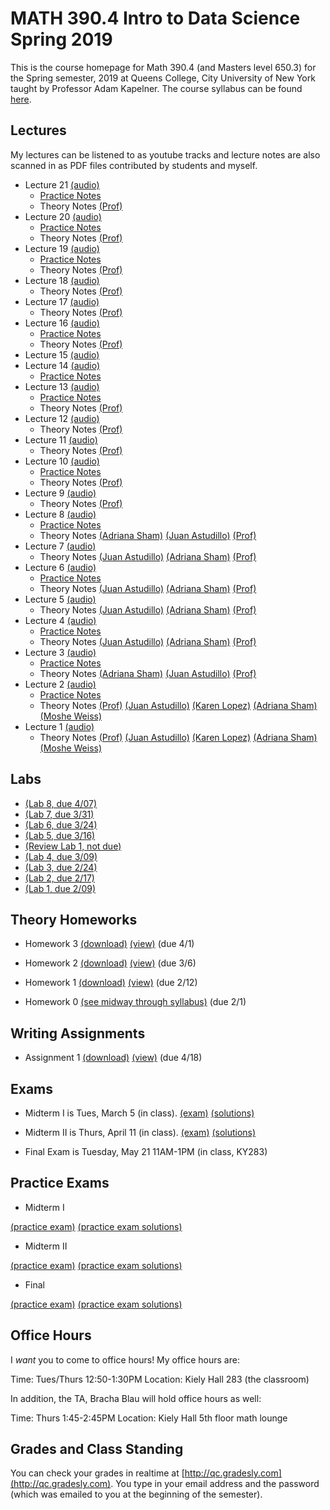 # MATH 390.4 Intro to Data Science Spring 2019

This is the course homepage for Math 390.4 (and Masters level 650.3) for the Spring semester, 2019 at Queens College, City University of New York taught by Professor Adam Kapelner. The course syllabus can be found [here](https://github.com/kapelner/QC_Math_390.4_Spring_2019/blob/master/syllabus/syllabus.pdf).

## Lectures

My lectures can be listened to as youtube tracks and lecture notes are also scanned in as PDF files contributed by students and myself.

<!--
* Presentation by [Max Sklar of Foursquare, Inc.](https://www.linkedin.com/in/max-sklar-b638464/) final day, May 28 [(audio)](https://youtu.be/TOId9Ey55MM) [(slides)](https://docs.google.com/presentation/d/1R4Us8pSTQoYW9UIonA_fwVz4dCT98D6W-tpJBqRXipE)
* Lecture 26 (Bonus)
  - [Practice Notes](https://github.com/kapelner/QC_Math_390.4_Spring_2019/blob/master/practice_lectures/lec26.Rmd)
* Lecture 25 [(audio)](https://youtu.be/EH8HIddui6E)
  - [Practice Notes](https://github.com/kapelner/QC_Math_390.4_Spring_2019/blob/master/practice_lectures/lec25.Rmd)
  - Theory Notes [(Prof)](https://github.com/kapelner/QC_Math_390.4_Spring_2019/blob/master/lectures/lec24kap.pdf) 
* Lecture 24 [(audio)](https://youtu.be/c6kaJL26a_c)
  - [Practice Notes](https://github.com/kapelner/QC_Math_390.4_Spring_2019/blob/master/practice_lectures/lec24.Rmd) 
  - Theory Notes [(Prof)](https://github.com/kapelner/QC_Math_390.4_Spring_2019/blob/master/lectures/lec24kap.pdf) 
* Lecture 23 [(audio)](https://youtu.be/VTQuwoUHv24)
  - [Practice Notes](https://github.com/kapelner/QC_Math_390.4_Spring_2019/blob/master/practice_lectures/lec23.Rmd) 
  - Theory Notes [(Prof)](https://github.com/kapelner/QC_Math_390.4_Spring_2019/blob/master/lectures/lec23kap.pdf)
* Lecture 22 [(audio)](https://youtu.be/-gdn0em3IcI)
  - [Practice Notes](https://github.com/kapelner/QC_Math_390.4_Spring_2019/blob/master/practice_lectures/lec22.Rmd) 
  - Theory Notes [(Prof)](https://github.com/kapelner/QC_Math_390.4_Spring_2019/blob/master/lectures/lec22kap.pdf) -->
* Lecture 21 [(audio)](https://youtu.be/)
  - [Practice Notes](https://github.com/kapelner/QC_Math_390.4_Spring_2019/blob/master/practice_lectures/lec12.Rmd) 
  - Theory Notes [(Prof)](https://github.com/kapelner/QC_Math_390.4_Spring_2019/blob/master/lectures/lec21kap.pdf)
* Lecture 20 [(audio)](https://youtu.be/)
  - [Practice Notes](https://github.com/kapelner/QC_Math_390.4_Spring_2019/blob/master/practice_lectures/lec11.Rmd) 
  - Theory Notes [(Prof)](https://github.com/kapelner/QC_Math_390.4_Spring_2019/blob/master/lectures/lec20kap.pdf)
* Lecture 19 [(audio)](https://youtu.be/8ZcMXMSI1Co)
  - [Practice Notes](https://github.com/kapelner/QC_Math_390.4_Spring_2019/blob/master/practice_lectures/lec10.Rmd) 
  - Theory Notes [(Prof)](https://github.com/kapelner/QC_Math_390.4_Spring_2019/blob/master/lectures/lec19kap.pdf)
* Lecture 18 [(audio)](https://youtu.be/sl-4qy7FlGg)
  - Theory Notes [(Prof)](https://github.com/kapelner/QC_Math_390.4_Spring_2019/blob/master/lectures/lec18kap.pdf)
* Lecture 17 [(audio)](https://youtu.be/njsCg22Mi_E)
  - Theory Notes [(Prof)](https://github.com/kapelner/QC_Math_390.4_Spring_2019/blob/master/lectures/lec17kap.pdf)
* Lecture 16 [(audio)](https://youtu.be/niG8Pfg7mlI)
  - [Practice Notes](https://github.com/kapelner/QC_Math_390.4_Spring_2019/blob/master/practice_lectures/lec09.Rmd) 
  - Theory Notes [(Prof)](https://github.com/kapelner/QC_Math_390.4_Spring_2019/blob/master/lectures/lec16kap.pdf)
* Lecture 15 [(audio)](https://youtu.be/xEnroiOe2Hc)
* Lecture 14 [(audio)](https://youtu.be/3EFZaeBXCQU)
  - [Practice Notes](https://github.com/kapelner/QC_Math_390.4_Spring_2019/blob/master/practice_lectures/lec08.Rmd) 
* Lecture 13 [(audio)](https://youtu.be/M6nC5pOEQuI)
  - [Practice Notes](https://github.com/kapelner/QC_Math_390.4_Spring_2019/blob/master/practice_lectures/lec07.Rmd)
  - Theory Notes [(Prof)](https://github.com/kapelner/QC_Math_390.4_Spring_2019/blob/master/lectures/lec13kap.pdf)
* Lecture 12 [(audio)](https://youtu.be/1BXicns_7XM)
  - Theory Notes [(Prof)](https://github.com/kapelner/QC_Math_390.4_Spring_2019/blob/master/lectures/lec12kap.pdf)
* Lecture 11 [(audio)](https://youtu.be/e1WW-kl1m7I)
  - Theory Notes [(Prof)](https://github.com/kapelner/QC_Math_390.4_Spring_2019/blob/master/lectures/lec11kap.pdf)
* Lecture 10 [(audio)](https://youtu.be/GseJl7Diauk)
  - [Practice Notes](https://github.com/kapelner/QC_Math_390.4_Spring_2019/blob/master/practice_lectures/lec06.Rmd) 
  - Theory Notes [(Prof)](https://github.com/kapelner/QC_Math_390.4_Spring_2019/blob/master/lectures/lec10kap.pdf)
* Lecture 9 [(audio)](https://youtu.be/Z_URz_Rf3WE)
  - Theory Notes [(Prof)](https://github.com/kapelner/QC_Math_390.4_Spring_2019/blob/master/lectures/lec09kap.pdf)
* Lecture 8 [(audio)](https://youtu.be/nk3-5gXJafI)
  - [Practice Notes](https://github.com/kapelner/QC_Math_390.4_Spring_2019/blob/master/practice_lectures/lec05.Rmd) 
  - Theory Notes [(Adriana Sham)](https://github.com/kapelner/QC_Math_390.4_Spring_2019/blob/master/lectures/lec08sham.pdf) [(Juan Astudillo)](https://github.com/kapelner/QC_Math_390.4_Spring_2019/blob/master/lectures/lec08astudillo.pdf) [(Prof)](https://github.com/kapelner/QC_Math_390.4_Spring_2019/blob/master/lectures/lec08kap.pdf)
* Lecture 7 [(audio)](https://youtu.be/DFuQtuNfUeU)
  - Theory Notes [(Juan Astudillo)](https://github.com/kapelner/QC_Math_390.4_Spring_2019/blob/master/lectures/lec08astudillo.pdf) [(Adriana Sham)](https://github.com/kapelner/QC_Math_390.4_Spring_2019/blob/master/lectures/lec07sham.pdf) [(Prof)](https://github.com/kapelner/QC_Math_390.4_Spring_2019/blob/master/lectures/lec07kap.pdf)
* Lecture 6 [(audio)](https://youtu.be/wyA5wm1wVG4)
  - [Practice Notes](https://github.com/kapelner/QC_Math_390.4_Spring_2019/blob/master/practice_lectures/lec04.Rmd) 
  - Theory Notes [(Juan Astudillo)](https://github.com/kapelner/QC_Math_390.4_Spring_2019/blob/master/lectures/lec06astudillo.pdf) [(Adriana Sham)](https://github.com/kapelner/QC_Math_390.4_Spring_2019/blob/master/lectures/lec06sham.pdf) [(Prof)](https://github.com/kapelner/QC_Math_390.4_Spring_2019/blob/master/lectures/lec06kap.pdf)
* Lecture 5 [(audio)](https://youtu.be/x2OCEAxIWvw)
  - Theory Notes [(Juan Astudillo)](https://github.com/kapelner/QC_Math_390.4_Spring_2019/blob/master/lectures/lec05astudillo.pdf) [(Adriana Sham)](https://github.com/kapelner/QC_Math_390.4_Spring_2019/blob/master/lectures/lec05sham.pdf) [(Prof)](https://github.com/kapelner/QC_Math_390.4_Spring_2019/blob/master/lectures/lec05kap.pdf)
* Lecture 4 [(audio)](https://youtu.be/2GfCHfuv4ao)
  - [Practice Notes](https://github.com/kapelner/QC_Math_390.4_Spring_2019/blob/master/practice_lectures/lec03.Rmd) 
  - Theory Notes [(Juan Astudillo)](https://github.com/kapelner/QC_Math_390.4_Spring_2019/blob/master/lectures/lec04astudillo.pdf) [(Adriana Sham)](https://github.com/kapelner/QC_Math_390.4_Spring_2019/blob/master/lectures/lec04sham.pdf) [(Prof)](https://github.com/kapelner/QC_Math_390.4_Spring_2019/blob/master/lectures/lec04kap.pdf)
* Lecture 3 [(audio)](https://youtu.be/g7nHg-GkQYI)
  - [Practice Notes](https://github.com/kapelner/QC_Math_390.4_Spring_2019/blob/master/practice_lectures/lec02.Rmd)
  - Theory Notes [(Adriana Sham)](https://github.com/kapelner/QC_Math_390.4_Spring_2019/blob/master/lectures/lec03sham.pdf) [(Juan Astudillo)](https://github.com/kapelner/QC_Math_390.4_Spring_2019/blob/master/lectures/lec03astudillo.pdf) [(Prof)](https://github.com/kapelner/QC_Math_390.4_Spring_2019/blob/master/lectures/lec03kap.pdf)
* Lecture 2 [(audio)](https://youtu.be/QTdOB63WB3g)
  - [Practice Notes](https://github.com/kapelner/QC_Math_390.4_Spring_2019/blob/master/practice_lectures/lec01.Rmd)
  - Theory Notes [(Prof)](https://github.com/kapelner/QC_Math_390.4_Spring_2019/blob/master/lectures/lec02kap.pdf) [(Juan Astudillo)](https://github.com/kapelner/QC_Math_390.4_Spring_2019/blob/master/lectures/lec02astudillo.pdf) [(Karen Lopez)](https://github.com/kapelner/QC_Math_390.4_Spring_2019/blob/master/lectures/lec02lopez.pdf) [(Adriana Sham)](https://github.com/kapelner/QC_Math_390.4_Spring_2019/blob/master/lectures/lec02sham.pdf) [(Moshe Weiss)](https://github.com/kapelner/QC_Math_390.4_Spring_2019/blob/master/lectures/lec02weiss.pdf)
* Lecture 1 [(audio)](https://youtu.be/lpohkUOOn8I) 
  - Theory Notes [(Prof)](https://github.com/kapelner/QC_Math_390.4_Spring_2019/blob/master/lectures/lec01kap.pdf) [(Juan Astudillo)](https://github.com/kapelner/QC_Math_390.4_Spring_2019/blob/master/lectures/lec01astudillo.pdf) [(Karen Lopez)](https://github.com/kapelner/QC_Math_390.4_Spring_2019/blob/master/lectures/lec01lopez.pdf) [(Adriana Sham)](https://github.com/kapelner/QC_Math_390.4_Spring_2019/blob/master/lectures/lec01sham.pdf) [(Moshe Weiss)](https://github.com/kapelner/QC_Math_390.4_Spring_2019/blob/master/lectures/lec01weiss.pdf)

## Labs

* [(Lab 8, due 4/07)](https://github.com/kapelner/QC_Math_390.4_Spring_2019/blob/master/labs/lab07.Rmd)
* [(Lab 7, due 3/31)](https://github.com/kapelner/QC_Math_390.4_Spring_2019/blob/master/labs/lab07.Rmd)
* [(Lab 6, due 3/24)](https://github.com/kapelner/QC_Math_390.4_Spring_2019/blob/master/labs/lab06.Rmd)
* [(Lab 5, due 3/16)](https://github.com/kapelner/QC_Math_390.4_Spring_2019/blob/master/labs/lab05.Rmd)
* [(Review Lab 1, not due)](https://github.com/kapelner/QC_Math_390.4_Spring_2019/blob/master/labs/reviewlab1.Rmd)
* [(Lab 4, due 3/09)](https://github.com/kapelner/QC_Math_390.4_Spring_2019/blob/master/labs/lab04.Rmd)
* [(Lab 3, due 2/24)](https://github.com/kapelner/QC_Math_390.4_Spring_2019/blob/master/labs/lab03.Rmd)
* [(Lab 2, due 2/17)](https://github.com/kapelner/QC_Math_390.4_Spring_2019/blob/master/labs/lab02.Rmd)
* [(Lab 1, due 2/09)](https://github.com/kapelner/QC_Math_390.4_Spring_2019/blob/master/labs/lab01.Rmd)

## Theory Homeworks

<!--
* Homework 5t [(download)](https://github.com/kapelner/QC_Math_390.4_Spring_2019/blob/master/homeworks/hw05/hw05t.pdf?raw=true) [(view)](https://github.com/kapelner/QC_Math_390.4_Spring_2019/blob/master/homeworks/hw05/hw05t.pdf) (due 5/18)
* Homework 4t [(download)](https://github.com/kapelner/QC_Math_390.4_Spring_2019/blob/master/homeworks/hw04/hw04t.pdf?raw=true) [(view)](https://github.com/kapelner/QC_Math_390.4_Spring_2019/blob/master/homeworks/hw04/hw04t.pdf) (due 5/7)
* Homework 3p [(view)](https://github.com/kapelner/QC_Math_390.4_Spring_2019/blob/master/homeworks/hw03/hw03p.Rmd) (due 4/13)-->
* Homework 3 [(download)](https://github.com/kapelner/QC_Math_390.4_Spring_2019/blob/master/homeworks/hw03/hw03t.pdf?raw=true) [(view)](https://github.com/kapelner/QC_Math_390.4_Spring_2019/blob/master/homeworks/hw03/hw03t.pdf) (due 4/1)
* Homework 2 [(download)](https://github.com/kapelner/QC_Math_390.4_Spring_2019/blob/master/homeworks/hw02/hw02t.pdf?raw=true) [(view)](https://github.com/kapelner/QC_Math_390.4_Spring_2019/blob/master/homeworks/hw02/hw02t.pdf) (due 3/6)
* Homework 1 [(download)](https://github.com/kapelner/QC_Math_390.4_Spring_2019/blob/master/homeworks/hw01/hw01t.pdf?raw=true) [(view)](https://github.com/kapelner/QC_Math_390.4_Spring_2019/blob/master/homeworks/hw01/hw01t.pdf) (due 2/12)

* Homework 0 [(see midway through syllabus)](https://github.com/kapelner/QC_Math_390.4_Spring_2019/blob/master/syllabus/syllabus.pdf?raw=true) (due 2/1)

## Writing Assignments

* Assignment 1 [(download)](https://github.com/kapelner/QC_Math_390.4_Spring_2019/blob/master/writing_assignments/w01/w01.pdf?raw=true) [(view)](https://github.com/kapelner/QC_Math_390.4_Spring_2019/blob/master/writing_assignments/w01.pdf) (due 4/18)


## Exams

* Midterm I is Tues, March 5 (in class). [(exam)](https://github.com/kapelner/QC_Math_390.4_Spring_2019/blob/master/exams/midterm1/midterm1.pdf) [(solutions)](https://github.com/kapelner/QC_Math_390.4_Spring_2019/blob/master/exams/midterm1/midterm1_solutions.pdf)

* Midterm II is Thurs, April 11 (in class). [(exam)](https://github.com/kapelner/QC_Math_390.4_Spring_2019/blob/master/exams/midterm2/midterm2.pdf) [(solutions)](https://github.com/kapelner/QC_Math_390.4_Spring_2019/blob/master/exams/midterm2/midterm2_solutions.pdf)


* Final Exam is Tuesday, May 21 11AM-1PM (in class, KY283)



## Practice Exams

* Midterm I

[(practice exam)](https://github.com/kapelner/QC_Math_390.4_Spring_2018/blob/master/exams/midterm1/midterm1.pdf) [(practice exam solutions)](https://github.com/kapelner/QC_Math_390.4_Spring_2018/blob/master/exams/midterm1/midterm1_solutions.pdf)

* Midterm II

[(practice exam)](https://github.com/kapelner/QC_Math_390.4_Spring_2018/blob/master/exams/midterm2/midterm2.pdf) [(practice exam solutions)](https://github.com/kapelner/QC_Math_390.4_Spring_2018/blob/master/exams/midterm2/midterm2_solutions.pdf)

* Final

[(practice exam)](https://github.com/kapelner/QC_Math_390.4_Spring_2018/blob/master/exams/final/final.pdf) [(practice exam solutions)](https://github.com/kapelner/QC_Math_390.4_Spring_2018/blob/master/exams/final/final_solutions.pdf)

## Office Hours

I *want* you to come to office hours! My office hours are:

Time: Tues/Thurs 12:50-1:30PM
Location: Kiely Hall 283 (the classroom)

In addition, the TA, Bracha Blau will hold office hours as well:

Time: Thurs 1:45-2:45PM
Location: Kiely Hall 5th floor math lounge

## Grades and Class Standing

You can check your grades in realtime at [http://qc.gradesly.com](http://qc.gradesly.com). You type in your email address and the password (which was emailed to you at the beginning of the semester).

